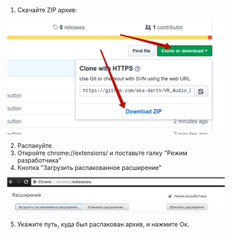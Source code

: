 1. Скачайте ZIP архив:

![Download](./1.png)

2. Распакуйте.
3. Откройте chrome://extensions/ и поставьте галку "Режим разработчика"
4. Кнопка "Загрузить распакованное расширение"

![Load](./2.png)

5. Укажите путь, куда был распакован архив, и нажмите Ок.